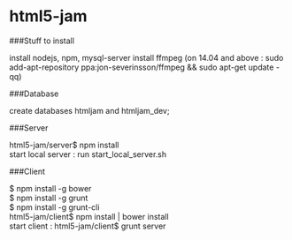 html5-jam
========

###Stuff to install

install nodejs, npm, mysql-server
install ffmpeg (on 14.04 and above : sudo add-apt-repository ppa:jon-severinsson/ffmpeg && sudo apt-get update -qq)

###Database

create databases htmljam and htmljam_dev;

###Server

html5-jam/server$ npm install
<br>
start local server : run start_local_server.sh

###Client

$ npm install -g bower
<br>
$ npm install -g grunt
<br>
$ npm install -g grunt-cli
<br>
html5-jam/client$ npm install | bower install
<br>
start client : html5-jam/client$ grunt server
 
